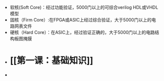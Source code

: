 - 软核(Soft Core)：经过功能验证，5000门以上的可综合verilog HDL或VHDL模型
- 固核（Firm Core）:在FPGA或ASIC上经过综合验证，大于5000门以上的电路网表文件
- 硬核（Hard Core）：在ASIC上，经过验证正确的，大于5000门以上的电路结构板图掩膜
- # [[第一课：基础知识]]
-